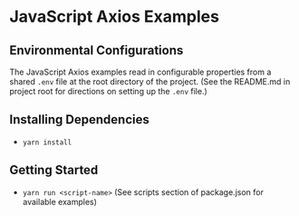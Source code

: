 # JavaScript Axios Examples

## Environmental Configurations
The JavaScript Axios examples read in configurable properties from a shared `.env` file at the root directory of the project. (See the README.md in project root for directions on setting up the `.env` file.)

## Installing Dependencies
- `yarn install`

## Getting Started
- `yarn run <script-name>` (See scripts section of package.json for available examples)
